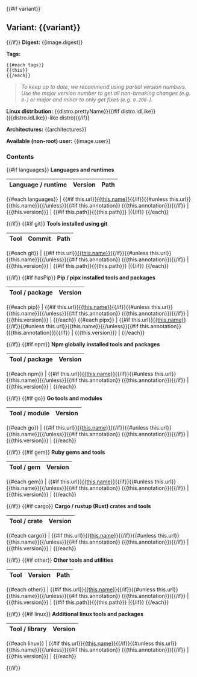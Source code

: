 {{#if variant}}
## Variant: {{variant}}

{{/if}}
**Digest:** {{image.digest}}

**Tags:**
```
{{#each tags}}
{{this}}
{{/each}}
```
> *To keep up to date, we recommend using partial version numbers. Use the major version number to get all non-breaking changes (e.g. `0-`) or major and minor to only get fixes (e.g. `0.200-`).*

**Linux distribution:** {{distro.prettyName}}{{#if distro.idLike}} ({{distro.idLike}}-like distro){{/if}}

**Architectures:** {{architectures}}

**Available (non-root) user:** {{image.user}}

### Contents
{{#if languages}}
**Languages and runtimes**

| Language / runtime | Version | Path |
|--------------------|---------|------|
{{#each languages}}
| {{#if this.url}}[{{this.name}}]({{this.url}}){{/if}}{{#unless this.url}}{{this.name}}{{/unless}}{{#if this.annotation}} ({{this.annotation}}){{/if}} | {{{this.version}}} | {{#if this.path}}{{{this.path}}} |{{/if}}
{{/each}}

{{/if}}
{{#if git}}
**Tools installed using git**

| Tool | Commit | Path |
|------|--------|------|
{{#each git}}
| {{#if this.url}}[{{this.name}}]({{this.url}}){{/if}}{{#unless this.url}}{{this.name}}{{/unless}}{{#if this.annotation}} ({{this.annotation}}){{/if}} | {{{this.version}}} | {{#if this.path}}{{{this.path}}} |{{/if}}
{{/each}}

{{/if}}
{{#if hasPip}}
**Pip / pipx installed tools and packages**

| Tool / package | Version |
|----------------|---------|
{{#each pip}}
| {{#if this.url}}[{{this.name}}]({{this.url}}){{/if}}{{#unless this.url}}{{this.name}}{{/unless}}{{#if this.annotation}} ({{this.annotation}}){{/if}} | {{{this.version}}} |
{{/each}}
{{#each pipx}}
| {{#if this.url}}[{{this.name}}]({{this.url}}){{/if}}{{#unless this.url}}{{this.name}}{{/unless}}{{#if this.annotation}} ({{this.annotation}}){{/if}} | {{{this.version}}} |
{{/each}}

{{/if}}
{{#if npm}}
**Npm globally installed tools and packages**

| Tool / package | Version |
|----------------|---------|
{{#each npm}}
| {{#if this.url}}[{{this.name}}]({{this.url}}){{/if}}{{#unless this.url}}{{this.name}}{{/unless}}{{#if this.annotation}} ({{this.annotation}}){{/if}} | {{{this.version}}} |
{{/each}}

{{/if}}
{{#if go}}
**Go tools and modules**

| Tool / module | Version |
|---------------|---------|
{{#each go}}
| {{#if this.url}}[{{this.name}}]({{this.url}}){{/if}}{{#unless this.url}}{{this.name}}{{/unless}}{{#if this.annotation}} ({{this.annotation}}){{/if}} | {{{this.version}}} |
{{/each}}

{{/if}}
{{#if gem}}
**Ruby gems and tools**

| Tool / gem | Version |
|------------|---------|
{{#each gem}}
| {{#if this.url}}[{{this.name}}]({{this.url}}){{/if}}{{#unless this.url}}{{this.name}}{{/unless}}{{#if this.annotation}} ({{this.annotation}}){{/if}} | {{{this.version}}} |
{{/each}}

{{/if}}
{{#if cargo}}
**Cargo / rustup (Rust) crates and tools**

| Tool / crate | Version |
|--------------|---------|
{{#each cargo}}
| {{#if this.url}}[{{this.name}}]({{this.url}}){{/if}}{{#unless this.url}}{{this.name}}{{/unless}}{{#if this.annotation}} ({{this.annotation}}){{/if}} | {{{this.version}}} |
{{/each}}

{{/if}}
{{#if other}}
**Other tools and utilities**

| Tool | Version | Path |
|------|---------|------|
{{#each other}}
| {{#if this.url}}[{{this.name}}]({{this.url}}){{/if}}{{#unless this.url}}{{this.name}}{{/unless}}{{#if this.annotation}} ({{this.annotation}}){{/if}} | {{{this.version}}} | {{#if this.path}}{{{this.path}}} |{{/if}}
{{/each}}

{{/if}}
{{#if linux}}
**Additional linux tools and packages**

| Tool / library | Version |
|----------------|---------|
{{#each linux}}
| {{#if this.url}}[{{this.name}}]({{this.url}}){{/if}}{{#unless this.url}}{{this.name}}{{/unless}}{{#if this.annotation}} ({{this.annotation}}){{/if}} | {{{this.version}}} |
{{/each}}

{{/if}}
